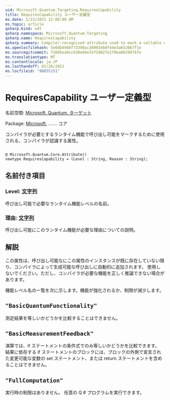 ```yaml
---
uid: Microsoft.Quantum.Targeting.RequiresCapability
title: RequiresCapability ユーザー定義型
ms.date: 1/23/2021 12:00:00 AM
ms.topic: article
qsharp.kind: udt
qsharp.namespace: Microsoft.Quantum.Targeting
qsharp.name: RequiresCapability
qsharp.summary: Compiler-recognized attribute used to mark a callable with the runtime capabilities it requires.
ms.openlocfilehash: 5e0db49d6f73398ac36003eb0f44e3a6520b7f1e
ms.sourcegitcommit: 71605ea9cc630e84e7ef29027e1f0ea06299747e
ms.translationtype: MT
ms.contentlocale: ja-JP
ms.lasthandoff: 01/26/2021
ms.locfileid: "98855151"
---
```

# <a name="requirescapability-user-defined-type"></a>RequiresCapability ユーザー定義型

名前空間: [Microsoft. Quantum. ターゲット](xref:Microsoft.Quantum.Targeting)

Package: [Microsoft.](https://nuget.org/packages/Microsoft.Quantum.QSharp.Core) ....... コア


コンパイラが必要とするランタイム機能で呼び出し可能をマークするために使用される、コンパイラが認識する属性。

```qsharp

@ Microsoft.Quantum.Core.Attribute()
newtype RequiresCapability = (Level : String, Reason : String);
```



## <a name="named-items"></a>名前付き項目

### <a name="level--string"></a>Level: [文字列](xref:microsoft.quantum.lang-ref.string)

呼び出し可能で必要なランタイム機能レベルの名前。
### <a name="reason--string"></a>理由: [文字列](xref:microsoft.quantum.lang-ref.string)

呼び出し可能にこのランタイム機能が必要な理由についての説明。

## <a name="remarks"></a>解説

この属性は、呼び出し可能なにこの属性のインスタンスが既に存在していない限り、コンパイラによって生成可能な呼び出しに自動的に追加されます。 使用しないでください。ただし、コンパイラが必要な機能を正しく推論できない場合があります。

機能レベル名の一覧を次に示します。機能が強化されるか、制限が減少します。

## `"BasicQuantumFunctionality"`

測定結果を等しいかどうかを比較することはできません。

## `"BasicMeasurementFeedback"`

演算では、if ステートメントの条件式でのみ等しいかどうかを比較できます。 結果に依存する if ステートメントのブロックには、ブロックの外側で宣言された変更可能な変数の set ステートメント、または return ステートメントを含めることはできません。

## `"FullComputation"`

実行時の制限はありません。 任意の Q # プログラムを実行できます。